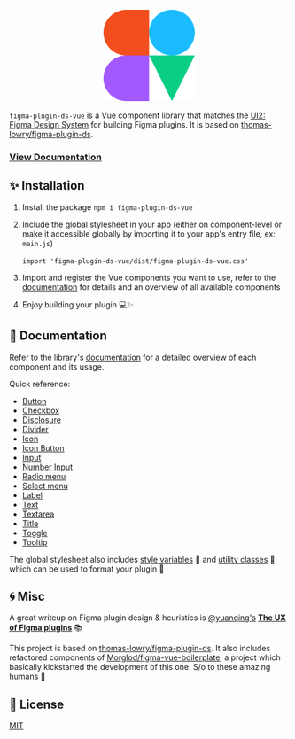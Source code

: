 <p align="center">
<img src="misc/hero.svg" height="165px"/>
</p>

`figma-plugin-ds-vue` is a Vue component library that matches the [UI2: Figma Design System](https://www.figma.com/community/file/768283795272784978) for building Figma plugins. It is based on [thomas-lowry/figma-plugin-ds](https://github.com/thomas-lowry/figma-plugin-ds).

### [View Documentation](https://figma-plugin-ds-vue.netlify.app/)

## ✨ Installation

1.  Install the package `npm i figma-plugin-ds-vue`

2.  Include the global stylesheet in your app (either on component-level or make it accessible globally by importing it to your app's entry file, ex: `main.js`)

    `import 'figma-plugin-ds-vue/dist/figma-plugin-ds-vue.css'`

3.  Import and register the Vue components you want to use, refer to the [documentation](https://figma-plugin-ds-vue.netlify.app/) for details and an overview of all available components

4.  Enjoy building your plugin 💻✨

## 📝 Documentation

Refer to the library's [documentation](https://figma-plugin-ds-vue.netlify.app/) for a detailed overview of each component and its usage.

Quick reference:

-   [Button](https://figma-plugin-ds-vue.netlify.app/docs/components/button/)
-   [Checkbox](https://figma-plugin-ds-vue.netlify.app/docs/components/checkbox/)
-   [Disclosure](https://figma-plugin-ds-vue.netlify.app/docs/components/disclosure/)
-   [Divider](https://figma-plugin-ds-vue.netlify.app/docs/components/divider/)
-   [Icon](https://figma-plugin-ds-vue.netlify.app/docs/components/icon/)
-   [Icon Button](https://figma-plugin-ds-vue.netlify.app/docs/components/icon-button/)
-   [Input](https://figma-plugin-ds-vue.netlify.app/docs/components/input/)
-   [Number Input](https://figma-plugin-ds-vue.netlify.app/docs/components/num-input/)
-   [Radio menu](https://figma-plugin-ds-vue.netlify.app/docs/components/radio-menu/)
-   [Select menu](https://figma-plugin-ds-vue.netlify.app/docs/components/select-menu/)
-   [Label](https://figma-plugin-ds-vue.netlify.app/docs/components/label/)
-   [Text](https://figma-plugin-ds-vue.netlify.app/docs/components/text/)
-   [Textarea](https://figma-plugin-ds-vue.netlify.app/docs/components/textarea/)
-   [Title](https://figma-plugin-ds-vue.netlify.app/docs/components/title/)
-   [Toggle](https://figma-plugin-ds-vue.netlify.app/docs/components/toggle/)
-   [Tooltip](https://figma-plugin-ds-vue.netlify.app/docs/components/tooltip/)

The global stylesheet also includes [style variables](https://figma-plugin-ds-vue.netlify.app/docs/utils/variables/) 🎨 and [utility classes](https://figma-plugin-ds-vue.netlify.app/docs/utils/style-utils/) 🧰 which can be used to format your plugin 🌈

## 🌀 Misc

A great writeup on Figma plugin design & heuristics is [@yuanqing's](https://github.com/yuanqing) **[The UX of Figma plugins](https://uxdesign.cc/the-ux-of-figma-plugins-f4f896f8cf35)** 📚

This project is based on [thomas-lowry/figma-plugin-ds](https://github.com/thomas-lowry/figma-plugin-ds). It also includes refactored components of [Morglod/figma-vue-boilerplate](https://github.com/Morglod/figma-vue-boilerplate), a project which basically kickstarted the development of this one. S/o to these amazing humans 👋

## 📝 License

[MIT](LICENSE)
